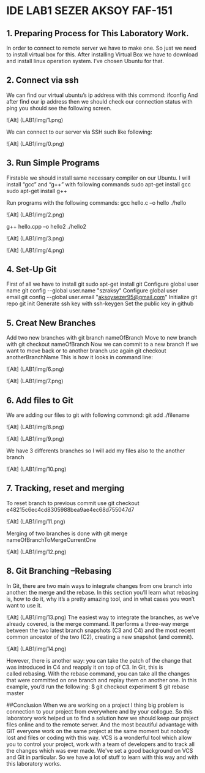 # IDE LAB1 SEZER AKSOY FAF-151

## 1. Preparing Process for This Laboratory Work.
In order to connect to remote server we have to make one. So just we need to install virtual box for this. 
After installing Virtual Box we have to download and install linux operation system. I’ve chosen Ubuntu for that.

## 2. Connect via ssh
We can find our virtual ubuntu’s ip address with this commond: ifconfig
And after find our ip address then we should check our connection status with ping you should see the following screen.

![Alt] (LAB1/img/1.png)

We can connect to our server via SSH such like following:

![Alt] (LAB1/img/0.png)


## 3. Run Simple Programs 
Firstable we should install same necessary compiler on our Ubuntu. I will install  “gcc” and “g++” with following commands
sudo apt-get install gcc
sudo apt-get install g++


Run programs with the following commands:
gcc hello.c –o hello
./hello

![Alt] (LAB1/img/2.png)

g++ hello.cpp –o hello2
./hello2

![Alt] (LAB1/img/3.png)

![Alt] (LAB1/img/4.png)


## 4. Set-Up Git
First of all we have to install git sudo apt-get install git
Configure global user name git config --global user.name "szraksy"
Configure global user email git config --global user.email "aksoysezer95@gmail.com"
Initialize git repo git init
Generate ssh key with ssh-keygen
Set the public key in github

## 5. Creat New Branches

Add two new branches with git branch nameOfBranch
Move to new branch with git checkout nameOfBranch
Now we can commit to a new branch
If we want to move back or to another branch use again git checkout anotherBranchName
This is how it looks in command line:

![Alt] (LAB1/img/6.png)

![Alt] (LAB1/img/7.png)



## 6. Add files to Git
We are adding our files to git with following commond:  git add ./filename

![Alt] (LAB1/img/8.png)

![Alt] (LAB1/img/9.png)




We have 3 differents branches so I will add my files also to the another branch

![Alt] (LAB1/img/10.png)

## 7. Tracking, reset and merging

To reset branch to previous commit use git checkout e48215c6ec4cd8305988bea9ae4ec68d755047d7

![Alt] (LAB1/img/11.png)

Merging of two branches is done with git merge nameOfBranchToMergeCurrentOne

![Alt] (LAB1/img/12.png)

## 8. Git Branching –Rebasing

In Git, there are two main ways to integrate changes from one branch into another: the merge and the rebase. In this section you’ll learn what rebasing is, how to do it, why it’s a pretty amazing tool, and in what cases you won’t want to use it.

![Alt] (LAB1/img/13.png)
The easiest way to integrate the branches, as we’ve already covered, is the merge command. It performs a three-way merge between the two latest branch snapshots (C3 and C4) and the most recent common ancestor of the two (C2), creating a new snapshot (and commit).

![Alt] (LAB1/img/14.png)

However, there is another way: you can take the patch of the change that was introduced in C4 and reapply it on top of C3. In Git, this is called rebasing. With the rebase command, you can take all the changes that were committed on one branch and replay them on another one.
In this example, you’d run the following:
$ git checkout experiment
$ git rebase master

##Conclusion
When we are working on a project I thing big problem is connection to your project from everywhere and by your collogue. So this laboratory work helped us to find a solution how we should keep our project files online and to the remote server. 
And the most beautiful advantage with GIT everyone work on the same project at the same moment but nobody lost and files or coding with this way.
VCS is a wonderful tool which allow you to control your project, work with a team of developers and to track all the changes which was ever made. We've set a good background on VCS and Git in particular.
So we have a lot of stuff to learn with this way and with this laboratory works.
